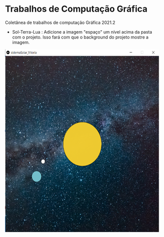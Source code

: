 # Trabalhos de Computação Gráfica
Coletânea de trabalhos de computação Gráfica 2021.2
- Sol-Terra-Lua : Adicione a imagem "espaço" um nível acima da pasta com o projeto. Isso fará com que o background do projeto mostre a imagem. 

<img src="https://github.com/viisantos/trabsComputacaoGrafica/blob/main/solTerraLua_funcionando.png" align="left" height="600" width="600" >

